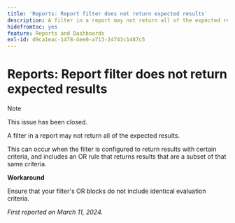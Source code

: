 ```yaml
---
title: 'Reports: Report filter does not return expected results'
description: A filter in a report may not return all of the expected results. A workaround is available.
hidefromtoc: yes
feature: Reports and Dashboards
exl-id: d9ca1eac-1478-4ee0-a713-24743c1487c5
---
```

# Reports: Report filter does not return expected results

>[!NOTE]
>
>This issue has been closed.

A filter in a report may not return all of the expected results. 

This can occur when the filter is configured to return results with certain criteria, and includes an OR rule that returns results that are a subset of that same criteria. 

**Workaround**

Ensure that your filter's OR blocks do not include identical evaluation criteria.

_First reported on March 11, 2024._
